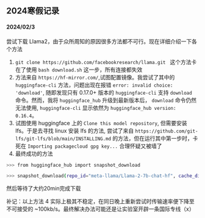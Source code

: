 ## 2024寒假记录

#### 2024/02/3
尝试下载 Llama2，由于众所周知的原因很多方法都不可行。现在详细介绍一下各个方法

1. ```git clone https://github.com/facebookresearch/llama.git ```
这个方法卡在了使用 ```bash download.sh``` 这一步，所有连接都失效
2. 方法来自 ```https://hf-mirror.com/```,试图配置镜像。我尝试了其中的 ```huggingface-cli``` 方法，问题出现在报错 ```error: invalid choice: 'download'```, 随即发现只有 0.17.0+ 版本的 ```huggingface-cli``` 支持 ```download``` 命令。然而，我将 ```huggingface_hub``` 升级到最新版本后， ```download``` 命令仍然无法使用, ```huggingface-cli``` 显示依然为 ```huggingface_hub version: 0.16.4```。
3. 试图使用 huggingface 上的 ```Clone this model repository```, 但需要安装 lfs。于是去寻找 linux 安装 lfs 的方法, 尝试了来自 ```https://github.com/git-lfs/git-lfs/blob/main/INSTALLING.md``` 的方法，但在运行其中第一步时，卡死在 ```Importing packagecloud gpg key...``` 合理怀疑又被墙了
4. 最终成功的方法
```bash
>>> from huggingface_hub import snapshot_download

>>> snapshot_download(repo_id="meta-llama/Llama-2-7b-chat-hf", cache_dir="/data/llama2", use_auth_token="{YOUR_TOKEN}")
```
然后等待了大约20min完成下载

补记：以上方法 4 实际上极其不稳定，在同日晚上重新尝试时传输速率便下降至不可接受的 ~100kb/s。最终解决办法可能还是让实验室开辟一条国际专线（x）